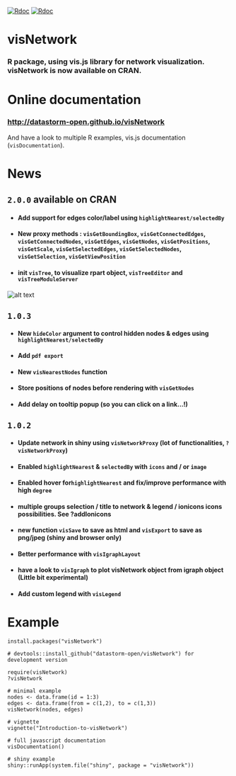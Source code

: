 [![Rdoc](http://www.rdocumentation.org/badges/version/visNetwork)](http://www.rdocumentation.org/packages/visNetwork)
[![Rdoc](http://www.rdocumentation.org/api/badges/Direct/visNetwork)](http://www.rdocumentation.org/packages/visNetwork)


# visNetwork

### R package, using vis.js library for network visualization. visNetwork is now available on CRAN.

# Online documentation

### http://datastorm-open.github.io/visNetwork

And have a look to multiple R examples, vis.js documentation (````visDocumentation````). 

# News

## ``2.0.0`` available on CRAN

* #### Add support for edges color/label using ``highlightNearest/selectedBy``

* #### New proxy methods : ``visGetBoundingBox``, ``visGetConnectedEdges``, ``visGetConnectedNodes``, ``visGetEdges``, ``visGetNodes``, ``visGetPositions``, ``visGetScale``, ``visGetSelectedEdges``, ``visGetSelectedNodes``, ``visGetSelection``, ``visGetViewPosition``

* #### init ``visTree``, to visualize rpart object, ``visTreeEditor`` and ``visTreeModuleServer``

![alt text](https://github.com/datastorm-open/visNetwork/blob/master/inst/img/tree_example.png)


## ``1.0.3``

* #### New ``hideColor`` argument to control hidden nodes & edges using ``highlightNearest/selectedBy``

* #### Add ``pdf export``

* #### New ``visNearestNodes`` function

* #### Store positions of nodes before rendering with ``visGetNodes``

* #### Add delay on tooltip popup (so you can click on a link...!)

## ``1.0.2``

* #### Update network in shiny using  ````visNetworkProxy```` (lot of functionalities,  ````?visNetworkProxy````)

* #### Enabled ``highlightNearest`` & ``selectedBy`` with ``icons`` and / or ``image``

* #### Enabled hover for``highlightNearest`` and fix/improve performance with high ``degree``

* ####   multiple groups selection / title to network & legend / ionicons icons possibilities. See ?addIonicons

* #### new function ````visSave```` to save as html and ````visExport```` to save as png/jpeg (shiny and browser only)

* #### Better performance with ````visIgraphLayout````

* #### have a look to ````visIgraph```` to plot visNetwork object from igraph object (Little bit experimental)

* #### Add custom legend with ````visLegend````

# Example

```` 
install.packages("visNetwork")

# devtools::install_github("datastorm-open/visNetwork") for development version

require(visNetwork)
?visNetwork

# minimal example
nodes <- data.frame(id = 1:3)
edges <- data.frame(from = c(1,2), to = c(1,3))
visNetwork(nodes, edges)

# vignette
vignette("Introduction-to-visNetwork")

# full javascript documentation
visDocumentation()

# shiny example
shiny::runApp(system.file("shiny", package = "visNetwork"))
````
